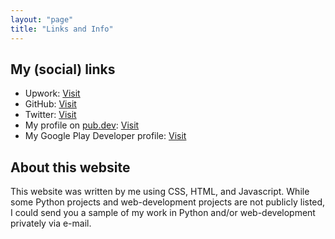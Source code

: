 ```yaml
---
layout: "page"
title: "Links and Info"
---
```


## My (social) links

- Upwork: [Visit]()
- GitHub: [Visit](https://github.com/iamtheblackunicorn)
- Twitter: [Visit](https://twitter.com/blvckuncrn)
- My profile on [pub.dev](https://pub.dev): [Visit](https://pub.dev/publishers/blckunicorn.art/packages)
- My Google Play Developer profile: [Visit](https://play.google.com/store/apps/dev?id=5142030120720845233)

## About this website

This website was written by me using CSS, HTML, and Javascript.
While some Python projects and web-development projects are not publicly listed,
I could send you a sample of my work in Python and/or web-development privately via e-mail.
